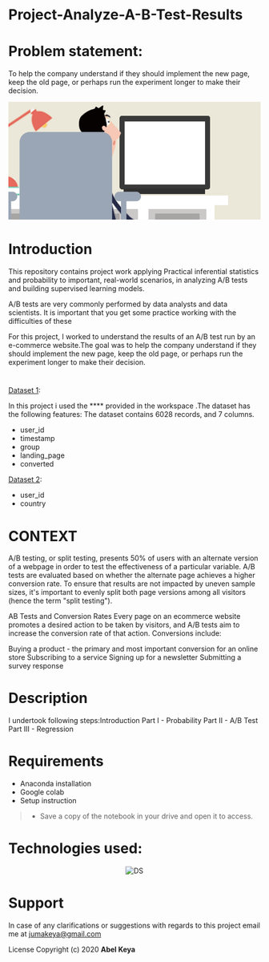 # Project-Analyze-A-B-Test-Results

# Problem statement:
To help the company understand if they should implement the new page, keep the old page, or perhaps run the experiment longer to make their decision.


 ![pageAB](pageAB.gif) 
 
# Introduction

This repository contains  project work applying Practical inferential statistics and probability to important, real-world scenarios, in analyzing A/B tests and building supervised learning models.

A/B tests are very commonly performed by data analysts and data scientists. It is important that you get some practice working with the difficulties of these

For this project, I worked to understand the results of an A/B test run by an e-commerce website.The goal was to help the company understand if they should implement the new page, keep the old page, or perhaps run the experiment longer to make their decision.

#
[Dataset 1](https://github.com/abel-keya/Project-Analyze-A-B-Test-Results/blob/master/ab_data.csv):

In this project i used the **** provided in the workspace .The dataset has the following features:
The dataset contains 6028 records, and 7 columns.
 * user_id
 * timestamp
 * group
 * landing_page
 * converted

[Dataset 2](https://github.com/abel-keya/Project-Analyze-A-B-Test-Results/blob/master/countries.csv):

* user_id	
* country

# CONTEXT

 A/B testing, or split testing, presents 50% of users with an alternate version of a webpage in order to test the effectiveness of a particular variable. A/B tests are evaluated based on whether the alternate page achieves a higher conversion rate. To ensure that results are not impacted by uneven sample sizes, it's important to evenly split both page versions among all visitors (hence the term "split testing").

AB Tests and Conversion Rates
Every page on an ecommerce website promotes a desired action to be taken by visitors, and A/B tests aim to increase the conversion rate of that action. Conversions include:

Buying a product - the primary and most important conversion for an online store
Subscribing to a service
Signing up for a newsletter
Submitting a survey response

# Description
I undertook  following steps:Introduction
Part I - Probability
Part II - A/B Test
Part III - Regression

# Requirements
* Anaconda installation
* Google colab
* Setup instruction
> * Save a copy of the notebook in your drive and open it to access.

<p align="center">
   
   # Technologies used:
   
 <p align="center"> 
   
  <img   src="https://github.com/abel-keya/week8_IP_Abel_Keya_Nairobi-Hospital-conducted-a-clinical-camp-to-test-for-hypothyroidism/blob/master/tech3.jpg" width="550" height="300"  alt="DS" title="Requirements" />
 
</p>

# Support
In case of any clarifications or suggestions with regards to this project email me at jumakeya@gmail.com

License
Copyright (c) 2020 **Abel Keya**

